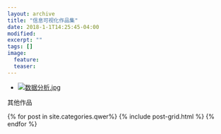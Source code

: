 ```yaml
---
layout: archive
title: "信息可视化作品集"
date: 2018-1-1T14:25:45-04:00
modified:
excerpt: ""
tags: []
image: 
  feature: 
  teaser:
---
```


- <a href="https://public.tableau.com/profile/qiu2775#!/vizhome/2018-01-05-/3?publish=yes" target="_blank">![数据分析.jpg](https://qiurulin.github.io/images/数据分析.jpg)</a>



其他作品
<div class="tiles">
{% for post in site.categories.qwer%}
  {% include post-grid.html %}
{% endfor %}
</div>